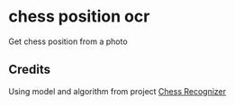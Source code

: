 # chess position ocr

Get chess position from a photo

## Credits

Using model and algorithm from project [Chess Recognizer](https://github.com/linrock/chessboard-recognizer)
